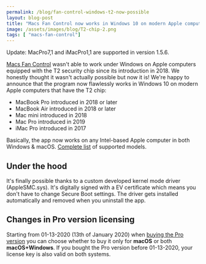 ```yaml
---
permalink: /blog/fan-control-windows-t2-now-possible
layout: blog-post
title: "Macs Fan Control now works in Windows 10 on modern Apple computers equipped with the T2 chip"
image: /assets/images/blog/T2-chip-2.png
tags: [ "macs-fan-control"]
---
```


Update: MacPro7,1 and iMacPro1,1 are supported in version 1.5.6.

[Macs Fan Control](/macs-fan-control) wasn't able to work under Windows on Apple computers equipped with the T2 security chip since its introduction in 2018. We honestly thought it wasn't actually possible but now it is! We're happy to announce that the program now flawlessly works in Windows 10 on modern Apple computers that have the T2 chip:

<!--more-->

- MacBook Pro introduced in 2018 or later
- MacBook Air introduced in 2018 or later
- Mac mini introduced in 2018
- Mac Pro introduced in 2019
- iMac Pro introduced in 2017

Basically, the app now works on any Intel-based Apple computer in both Windows & macOS. [Complete list](/macs-fan-control/supported-models) of supported models.

## Under the hood

It's finally possible thanks to a custom developed kernel mode driver (AppleSMC.sys). It's digitally signed with a EV certificate which means you don't have to change Secure Boot settings. The driver gets installed automatically and removed when you uninstall the app.

## Changes in Pro version licensing

Starting from 01-13-2020 (13th of January 2020) when [buying the Pro version](/macs-fan-control/buy) you can choose whether to buy it only for **macOS** or both **macOS+Windows**. If you bought the Pro version before 01-13-2020, your license key is also valid on both systems.

